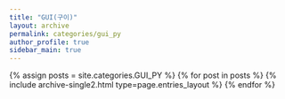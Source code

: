 ```yaml
---
title: "GUI(구이)"
layout: archive
permalink: categories/gui_py
author_profile: true
sidebar_main: true
---
```


{% assign posts = site.categories.GUI_PY %}
{% for post in posts %} {% include archive-single2.html type=page.entries_layout %} {% endfor %}
